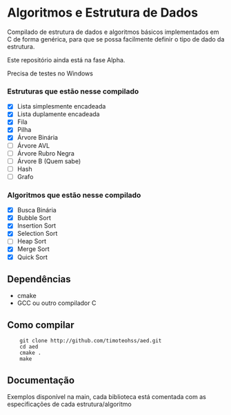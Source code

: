# Algoritmos e Estrutura de Dados

Compilado de estrutura de dados e algoritmos básicos implementados em C de forma genérica, para que se possa facilmente definir o tipo de dado da estrutura.

Este repositório ainda está na fase Alpha.

Precisa de testes no Windows

### Estruturas que estão nesse compilado

- [x] Lista simplesmente encadeada
- [x] Lista duplamente encadeada
- [x] Fila
- [x] Pilha
- [x] Árvore Binária
- [ ] Árvore AVL
- [ ] Árvore Rubro Negra
- [ ] Árvore B (Quem sabe)
- [ ] Hash
- [ ] Grafo

### Algoritmos que estão nesse compilado

- [x] Busca Binária
- [x] Bubble Sort
- [x] Insertion Sort
- [x] Selection Sort
- [ ] Heap Sort
- [x] Merge Sort
- [x] Quick Sort

## Dependências

* cmake
* GCC ou outro compilador C

## Como compilar

```
    git clone http://github.com/timoteohss/aed.git
    cd aed
    cmake .
    make 
``` 

## Documentação

Exemplos disponível na main, cada biblioteca está comentada com as especificações de cada estrutura/algoritmo